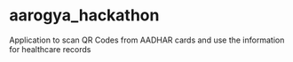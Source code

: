 aarogya_hackathon
=================

Application to scan QR Codes from AADHAR cards and use the information for healthcare records
